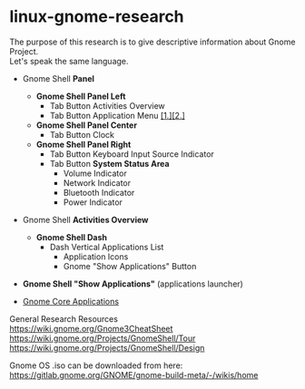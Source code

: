 # linux-gnome-research
The purpose of this research is to give descriptive information about Gnome Project.  
Let's speak the same language.

* Gnome Shell **Panel**
  *  **Gnome Shell Panel Left** 
     * Tab Button Activities Overview 
     * Tab Button Application Menu [[1.]](https://wiki.gnome.org/Design/OS/AppMenu)[[2.]](https://wiki.gnome.org/HowDoI/ApplicationMenu)
  * **Gnome Shell Panel Center**
     * Tab Button Clock
  * **Gnome Shell Panel Right**
     * Tab Button Keyboard Input Source Indicator
     * Tab Button **System Status Area** 
       * Volume Indicator 
       * Network Indicator
       * Bluetooth Indicator
       * Power Indicator
       
* Gnome Shell **Activities Overview**
  * **Gnome Shell Dash** 
    * Dash Vertical Applications List
      * Application Icons
      * Gnome "Show Applications" Button
* **Gnome Shell "Show Applications"** (applications launcher)
  
  
* [Gnome Core Applications](https://en.wikipedia.org/wiki/GNOME_Core_Applications) 
  
General Research Resources  
https://wiki.gnome.org/Gnome3CheatSheet  
https://wiki.gnome.org/Projects/GnomeShell/Tour  
https://wiki.gnome.org/Projects/GnomeShell/Design

Gnome OS .iso can be downloaded from here: https://gitlab.gnome.org/GNOME/gnome-build-meta/-/wikis/home
